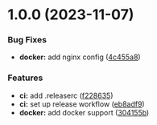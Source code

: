 # 1.0.0 (2023-11-07)


### Bug Fixes

* **docker:** add nginx config ([4c455a8](https://github.com/szkly/gha-semantic-react-test/commit/4c455a8c80cdef572060e769501f13b2054bacaf))


### Features

* **ci:** add .releaserc ([f228635](https://github.com/szkly/gha-semantic-react-test/commit/f228635eab77813bcc184c0c33f5f8b0d55e9075))
* **ci:** set up release workflow ([eb8adf9](https://github.com/szkly/gha-semantic-react-test/commit/eb8adf9b9532d4ff1618bc02241961fa138bb907))
* **docker:** add docker support ([304155b](https://github.com/szkly/gha-semantic-react-test/commit/304155b91fdec8c3e0efa7fa0077617c3985f417))
